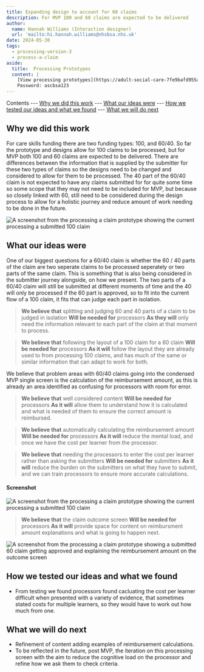 ```yaml
---
title: Expanding design to account for 60 claims
description: For MVP 100 and 60 claims are expected to be delivered
author:
  name: Hannah Williams (Interaction designer)
  url: 'mailto:hi.hannah.williams@nhsbsa.nhs.uk'
date: 2024-05-30
tags:
  - processing-version-3
  - process-a-claim
aside:
  title:  Processing Prototypes
  content: |
    [View processing prototypes](https://adult-social-care-7fe9bafd955a.herokuapp.com/version-index?area=Processing) 
    Password: ascbsa123
---
```


Contents
--- [Why we did this work](#why-we-did-this-work)
--- [What our ideas were](#what-our-ideas-were)
--- [How we tested our ideas and what we found](#how-we-tested-our-ideas-and-what-we-found)
--- [What we will do next](#what-we-will-do-next)

## Why we did this work

For care skills funding there are two funding types: 100, and 60/40. So far the prototype and designs allow for 100 claims to be processed, but for MVP both 100 and 60 claims are expected to be delivered. There are differences between the information that is supplied by the submitter for these two types of claims so the designs need to be changed and considered to allow for them to be processed. The 40 part of the 60/40 claim is not expected to have any claims submitted for for quite some time so some scope that they may not need to be included for MVP, but because so closely linked with 60, still need to be considered during the design process to allow for a holistic journey and reduce amount of work needing to be done in the future.

![A screenshot from the processing a claim prototype showing the current processing a submitted 100 claim](100-submitted.png "Current submitted 100 claim view - processing")

## What our ideas were

One of our biggest questions for a 60/40 claim is whether the 60 / 40 parts of the claim are two seperate claims to be processed seperately or two parts of the same claim. This is something that is also being considered in the submitter journey alongside, on how we present. The two parts of a 60/40 claim will still be submitted at different moments of time and the 40 will only be processed if the 60 part is approved, so to fit into the current flow of a 100 claim, it fits that can judge each part in isolation.

>**We believe that** splitting and judging 60 and 40 parts of a claim to be judged in isolation
>**Will be needed for** processors
>**As they will** only need the information relevant to each part of the claim at that moment to process.

>**We believe that** following the layout of a 100 claim for a 60 claim
>**Will be needed for** processors
>**As it will** follow the layout they are already used to from processing 100 claims, and has much of the same or similar information that can adapt to work for both.

We believe that problem areas with 60/40 claims going into the condensed MVP single screen is the calculation of the reimbursement amount, as this is already an area identified as confusing for processors with room for error. 

>**We believe that** well considered content
>**Will be needed for** processors
>**As it will** allow them to understand how it is calculated and what is needed of them to ensure the correct amount is reimbursed.

>**We believe that** automatically calculating the reimbursement amount
>**Will be needed for** processors
>**As it will** reduce the mental load, and once we have the cost per learner from the processor.

>**We believe that** needing the processors to enter the cost per learner rather than asking the submitters
>**Will be needed for** submitters
>**As it will** reduce the burden on the submitters on what they have to submit, and we can train processors to ensure more accurate calculations. 

#### Screenshot

![A screenshot from the processing a claim prototype showing the current processing a submitted 100 claim](60-submitted.png "Submitted 40 claim view - processing")

>**We believe that** the claim outcome screen
>**Will be needed for** processors 
>**As it will** provide space for content on reimbursment amount explanations and what is going to happen next.


![A screenshot from the processing a claim prototype showing a submitted 60 claim getting approved and explaining the reimbursement amount on the outcome screen](60-outcome-explained.png "Submitted 60 claim - outcome screen explaining the reimbursement amount")

## How we tested our ideas and what we found

- From testing we found processors found cacluating the cost per learner difficult when presented with a variety of evidence, that sometimes stated costs for multiple learners, so they would have to work out how much from one. 

## What we will do next
- Refinement of content adding examples of reimbursement calculations.
- To be reflected in the future, post MVP, the iteration on this processing screen with the aim to reduce the cognitive load on the processor and refine how we ask them to check criteria.




